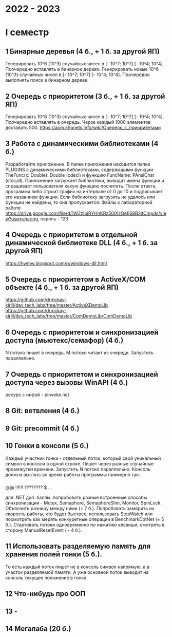 # 2022 - 2023
# I семестр

## 1 Бинарные деревья (4 б., + 1 б. за другой ЯП)
Генерировать 10^6 (10^3) случайных чисел в [- 10^7; 10^7] [- 10^4; 10^4]. Поочередно вставлять в бинарное дерево.
Генерировать новые 10^6 (10^3) случайных чисел в [- 10^7; 10^7] [- 10^4; 10^4]. Поочередно выполнять поиск в бинарном дереве.

## 2 Очередь с приоритетом (3 б., + 1 б. за другой ЯП)
Генерировать 10^6 (10^3) случайных чисел в [- 10^7; 10^7] [- 10^4; 10^4]. Поочередно вставлять в очередь. Черзе каждый 1000 элементов доставать 500.
https://acm.khpnets.info/wiki/Очередь_с_приоритетами

## 3 Работа с динамическими библиотеками (4 б.)
Разработайте приложение. В папке приложения находится папка PLUGINS с динамическими библиотеками, содержащими функции TheFunc(x: Double): Double (cdecl) и функцию FuncName: PAnsiChar (stdcall). Приложение загружает библиотеки, выводит имена функций и спрашивает пользователя какую функцию посчитать. После ответа, программа либо строит график на интервале от 0 до 10 и подписывает его названием функции. Если библиотеку загрузить не удалось или функции не найдены, то она пропускается. 
Файлы к лабораторной работе https://drive.google.com/file/d/1W2zIbjRYHnKRz50IXzOeE69B2itCmpds/view?usp=sharing, пароль - 123

## 4 Очередь с приоритетом в отдельной динамической библиотеке DLL (4 б., + 1 б. за другой ЯП)
https://hwmw.blogspot.com/p/windows-dll.html

## 5 Очередь с приоритетом в ActiveX/COM объекте (4 б., + 1 б. за другой ЯП)
https://github.com/drmckay-kirill/dev_tech_labs/tree/master/ActiveXDemoLib
https://github.com/drmckay-kirill/dev_tech_labs/tree/master/ComDemoLib/ComDemoLib

## 6 Очередь с приоритетом и синхронизацией доступа (мьютекс/семафор) (4 б.)
N потоко пишет в очередь. M потоко читает из очереди. Запустить параллельно.

## 7 Очередь с приоритетом и синхронизацией доступа через вызовы WinAPI (4 б.)
ресурс с инфой - pinvoke.net

## 8 Git: ветвления (4 б.)

## 9 Git: precommit (4 б.)

## 10 Гонки в консоли (5 б.)
Каждый участник гонки - отдельный поток, который свой уникальный символ в консоли в одной строке. Пишет через разные случайные промежутки времени. Запустить N потоко параллельно.
Консоль должна выглять во время работы программы примерно так:
#####
@@
!!!!!!
????????
$
...

для .NET доп. баллы: 
попробовать разные встроенные способы синхронизации - Mutex, Semaphore, SemaphoreSlim, Monitor, SpinLock. Объяснить разницу между ними (+ 7 б.). 
Попробовать замерить их скорость работы, кто будет быстрее, использовать StopWatch или посмотреть как мерять конкуретные операции в BenchmarkDotNet (+ 5 б.). 
Стартовать потоки одновременно по нажатию клавиши, смотреть в сторону ManualResetEvent (+ 4 б.).

## 11 Использовать разделяемую память для хранения полей гонки (5 б.). 
То есть каждый поток пишет не в консоль символ напрямую, а в участок разделяемой памяти. А уже основной поток выводит на консоль текущее положение в гонке.

## 12 Что-нибудь про ООП

## 13 -

## 14 Мегалаба (20 б.)
